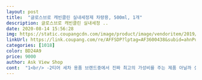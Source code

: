 ```yaml
---
layout: post 
title:  "글로스브로 캐빈클린 실내세정제 차량용, 500ml, 1개" 
description: 글로스브로 캐빈클린 실내세정 ..
date: 2020-08-14 15:56:28 
img: https://static.coupangcdn.com/image/product/image/vendoritem/2019/04/17/3587897448/41eb8b3f-f88e-4dbd-888b-4186c0e28380.jpg 
linkUrl: https://link.coupang.com/re/AFFSDP?lptag=AF3600438&subid=ahnPublicAsk&pageKey=71593795&itemId=238770454&vendorItemId=3587897448&traceid=V0-113-1a25d2e8c1f77b99 
categories: [1018] 
color: BD24A9 
price: 9000 
author: Ask View Shop 
cont:  "1<br/> -2티어 세차 용품 브랜드중에서 진짜 최고의 가성비를 주는 제품 아닐까 싶어요.<br/> 개인적으로 글로스브로 제품중에서는 익스트림 아이언블러드 철분제거제, 타르제거제, 타이어광택제, 유리발수세정제, 실내클리너 이렇게 사용중인데요.<br/> 그중 사용량이 많은 철분제거제 (독일제 차량은 분진이 너무 많이 나와서 많이 쓰게되네요 ㅠ) 같은 경우엔 4L제품을 구입해서 리필해서 사용하고 있는데 매우 저렴합니다! 글로스브로 제품들 강력추천합니다!!<br/>가격도 적당하고 세정력도 적당해요!! 인테리어의 대부분이 합성 가죽으로 되어 있고 나머지는 플라스틱이라 두가지 재질에서 다 세정능력을 보니 엄청날 정도는 아니지만 적당하네요.<br/> 왠만한 먼지, 때 들은 제거가 잘되네요.<br/> 굳이 굳이 단점을 찾자면 주관적이지만 향이 좋진 않구요, 게다가 플라스틱엔 유분기가 잘 안빠지네요.<br/> 가죽시트에다 해도 무난하네요!<br/>너무 진득하면 자국이 남습니다.<br/><br/>단점은 빨리 말라서 닦을 때 진득하고<br/>무난무난한 제품<br/>봐야 겠네요<br/>빨리 마른다는 점이 장점이자 단점입니다.<br/><br/>사실 글로스브로 제품군의 킬링포인트는 분무기 모듈인데요.<br/><br/>어제 앞유리창 닦다가 귀찮아서 자국 남은 것<br/>이거 진짜 좋아요.<br/> 여타 다른 분사제품들에 달려있는 분무기 그립보다 더 견고하고 부드럽게 분사되요.<br/> 게다가 안에 조그만 액체 진공 챔버 파트를 달아놔서, 병을 거꾸로 해도 3<br/> -4번 정도 무리없이 분무 되는게 감동입니닼ㅋㅋ 제품이 거의 새거이면 별 상관 없는데.<br/> 다써가는 상황에는 이게 진짜 차이가 크거든요.<br/> 그리고 악력도 그다지 많이 필요 없어서 너무 만족스럽습니다.<br/><br/>자주쓰다보니 아예 말통을 주문했습니다.<br/>ㅎㅎ<br/>장점은 빨리 말라서 그나마 자국이 안남고<br/>전체적으로 만족합니다.<br/><br/>처리를 안하고 그냥 왔는데 오늘 가서 다시 닦아<br/>최고에요<br/>" 
---
```

